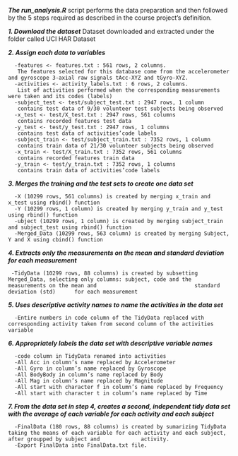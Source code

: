 ***The run_analysis.R*** script performs the data preparation and then followed by the 5 steps required as described in the course project’s definition.

***1. Download the dataset***
Dataset downloaded and extracted under the folder called UCI HAR Dataset

***2. Assign each data to variables***
      
      -features <- features.txt : 561 rows, 2 columns.
       The features selected for this database come from the accelerometer and gyroscope 3-axial raw signals tAcc-XYZ and tGyro-XYZ.
      -activities <- activity_labels.txt : 6 rows, 2 columns.
       List of activities performed when the corresponding measurements were taken and its codes (labels)
      -subject_test <- test/subject_test.txt : 2947 rows, 1 column
       contains test data of 9/30 volunteer test subjects being observed
      -x_test <- test/X_test.txt : 2947 rows, 561 columns
       contains recorded features test data
      -y_test <- test/y_test.txt : 2947 rows, 1 columns
       contains test data of activities’code labels
      -subject_train <- test/subject_train.txt : 7352 rows, 1 column
       contains train data of 21/30 volunteer subjects being observed
      -x_train <- test/X_train.txt : 7352 rows, 561 columns
       contains recorded features train data
      -y_train <- test/y_train.txt : 7352 rows, 1 columns
       contains train data of activities’code labels

***3. Merges the training and the test sets to create one data set***
            
      -X (10299 rows, 561 columns) is created by merging x_train and x_test using rbind() function
      -Y (10299 rows, 1 column) is created by merging y_train and y_test using rbind() function
      -ubject (10299 rows, 1 column) is created by merging subject_train and subject_test using rbind() function
      -Merged_Data (10299 rows, 563 column) is created by merging Subject, Y and X using cbind() function
     

***4. Extracts only the measurements on the mean and standard deviation for each measurement***

     -TidyData (10299 rows, 88 columns) is created by subsetting Merged_Data, selecting only columns: subject, code and the measurements on the mean and                               standard deviation (std)      for each measurement

***5. Uses descriptive activity names to name the activities in the data set***

      -Entire numbers in code column of the TidyData replaced with corresponding activity taken from second column of the activities variable

***6. Appropriately labels the data set with descriptive variable names***

      -code column in TidyData renamed into activities
      -All Acc in column’s name replaced by Accelerometer
      -All Gyro in column’s name replaced by Gyroscope
      -All BodyBody in column’s name replaced by Body
      -All Mag in column’s name replaced by Magnitude
      -All start with character f in column’s name replaced by Frequency
      -All start with character t in column’s name replaced by Time

***7. From the data set in step 4, creates a second, independent tidy data set with the average of each variable for each activity and each subject***

      -FinalData (180 rows, 88 columns) is created by sumarizing TidyData taking the means of each variable for each activity and each subject, after groupped by subject and             activity.
      -Export FinalData into FinalData.txt file.

   
